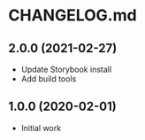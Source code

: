 # CHANGELOG.md

## 2.0.0 (2021-02-27)

- Update Storybook install
- Add build tools

## 1.0.0 (2020-02-01)

- Initial work
